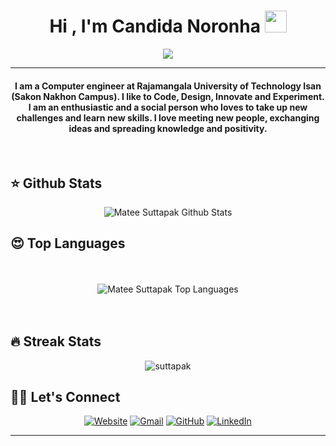 <h1 align="center">Hi , I'm Candida Noronha <img src="https://media.giphy.com/media/hvRJCLFzcasrR4ia7z/giphy.gif" width="35" /></h1>
<p align="center">
  <a href="https://github.com/DenverCoder1/readme-typing-svg"
    ><img
      src="https://readme-typing-svg.herokuapp.com?lines=Computer+Science+Student;Full+Stack+Web+Developer;DS%20|%20AI%20|%20ML%20Enthusiast;Graphic%20Designer;Always%20learning%20new%20things&center=true&width=500&height=50"
  /></a>
</p>
<hr />
<h4 align="center">
  I am a Computer engineer at Rajamangala University of Technology Isan (Sakon Nakhon Campus). I like to Code, Design, Innovate and Experiment. I am an enthusiastic and a social person who loves to take up
  new challenges and learn new skills. I love meeting new people, exchanging ideas and spreading knowledge and positivity.
</h4>
<br />

## ⭐️ Github Stats
<div align="center">
  <img align="center" src="https://github-readme-stats.vercel.app/api?username=suttapak&show_icons=true&theme=algolia" alt="Matee Suttapak Github Stats" />
</div>

## 😍 Top Languages

<div align="center">
  <br />
  <br />
  <img src="https://github-readme-stats.vercel.app/api/top-langs/?username=suttapak&layout=compact&theme=algolia" alt="Matee Suttapak Top Languages" />
  <br />
  <br />
  <br />
</div>

## 🔥 Streak Stats
<p align="center"><img src="https://github-readme-streak-stats.herokuapp.com/?user=suttapak&theme=algolia" alt="suttapak" /></p>

## 🙋‍♀️ Let's Connect
<p align="center">
  <a href="https://suttapak.vercel.app/"><img src="https://img.icons8.com/bubbles/50/000000/web.png" alt="Website" /></a>
  <a href="mailto:suttapak.matee@gmail.com"><img src="https://img.icons8.com/bubbles/50/000000/gmail.png" alt="Gmail" /></a>
  <a href="https://github.com/suttapak"><img src="https://img.icons8.com/bubbles/50/000000/github.png" alt="GitHub" /></a>
  <a href="https://linkedin.com/in/suttapak"><img src="https://img.icons8.com/bubbles/50/000000/linkedin.png" alt="LinkedIn" /></a>
</p>

<hr />
